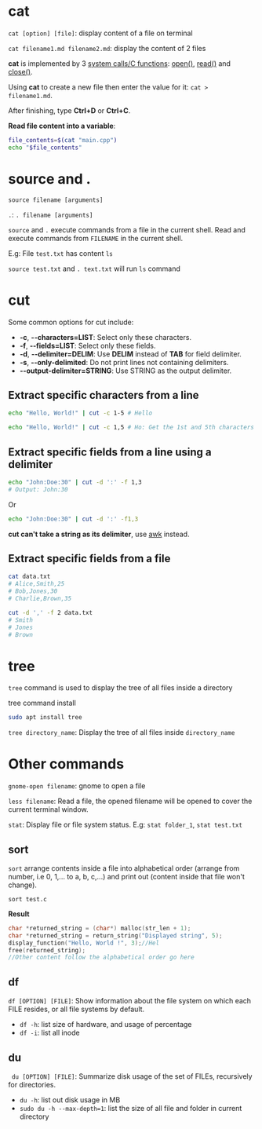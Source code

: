 # cat

``cat [option] [file]``: display content of a file on terminal

``cat filename1.md filename2.md``: display the content of 2 files

**cat** is implemented by 3 [system calls/C functions](https://github.com/TranPhucVinh/C/tree/master/Physical%20layer/File%20IO/System%20call#fundamental-concepts): [open()](https://github.com/TranPhucVinh/C/blob/master/Physical%20layer/File%20IO/System%20call/fcntl.md#open), [read()](https://github.com/TranPhucVinh/C/blob/master/Physical%20layer/File%20IO/System%20call/unistd.md#read) and [close()](https://github.com/TranPhucVinh/C/blob/master/Physical%20layer/File%20IO/System%20call/unistd.md#close).

Using **cat** to create a new file then enter the value for it: ``cat > filename1.md``.

After finishing, type **Ctrl+D** or **Ctrl+C**.

**Read file content into a variable**:
```sh
file_contents=$(cat "main.cpp")
echo "$file_contents"
```
# source and .

``source filename [arguments]``

``.``: ``. filename [arguments]``

``source`` and ``.`` execute commands from a file in the current shell. Read and execute commands from ``FILENAME`` in the current shell. 

E.g: File ``test.txt`` has content ``ls``

``source test.txt`` and ``. text.txt`` will run ``ls`` command
# cut

Some common options for cut include:

* **-c**, **--characters=LIST**: Select only these characters.
* **-f**, **--fields=LIST**: Select only these fields.
* **-d**, **--delimiter=DELIM**: Use **DELIM** instead of **TAB** for field delimiter.
* **-s**, **--only-delimited**: Do not print lines not containing delimiters.
* **--output-delimiter=STRING**: Use STRING as the output delimiter.

## Extract specific characters from a line

```sh
echo "Hello, World!" | cut -c 1-5 # Hello
```
```sh
echo "Hello, World!" | cut -c 1,5 # Ho: Get the 1st and 5th characters
```
## Extract specific fields from a line using a delimiter
```sh
echo "John:Doe:30" | cut -d ':' -f 1,3
# Output: John:30
```
Or
```sh
echo "John:Doe:30" | cut -d ':' -f1,3
```
**cut can't take a string as its delimiter**, use [awk]() instead.
## Extract specific fields from a file
```sh
cat data.txt
# Alice,Smith,25
# Bob,Jones,30
# Charlie,Brown,35

cut -d ',' -f 2 data.txt
# Smith
# Jones
# Brown
```
# tree

``tree`` command is used to display the tree of all files inside a directory

tree command install

```sh
sudo apt install tree
```

``tree directory_name``: Display the tree of all files inside ``directory_name``

# Other commands

``gnome-open filename``: gnome to open a file

``less filename``: Read a file, the opened filename will be opened to cover the current terminal window.

``stat``: Display file or file system status. E.g: ``stat folder_1``, ``stat test.txt``

## sort

``sort`` arrange contents inside a file into alphabetical order (arrange from number, i.e 0, 1,... to a, b, c,...) and print out (content inside that file won't change).

``sort test.c``

**Result**

```c
char *returned_string = (char*) malloc(str_len + 1);
char *returned_string = return_string("Displayed string", 5);
display_function("Hello, World !", 3);//Hel
free(returned_string);
//Other content follow the alphabetical order go here
```

## df

``df [OPTION] [FILE]``: Show information about the file system on which each FILE resides, or all file systems by default.

* ``df -h``: list size of hardware, and usage of percentage
* ``df -i``: list all inode

## du

`` du [OPTION] [FILE]``: Summarize disk usage of the set of FILEs, recursively for directories.

* ``du -h``: list out disk usage in MB
* ``sudo du -h --max-depth=1``: list the size of all file and folder in current directory
